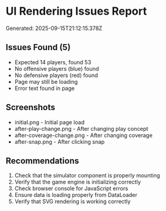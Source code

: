 # UI Rendering Issues Report
Generated: 2025-09-15T21:12:15.378Z

## Issues Found (5)

- Expected 14 players, found 53
- No offensive players (blue) found
- No defensive players (red) found
- Page may still be loading
- Error text found in page

## Screenshots
- initial.png - Initial page load
- after-play-change.png - After changing play concept
- after-coverage-change.png - After changing coverage
- after-snap.png - After clicking snap

## Recommendations


1. Check that the simulator component is properly mounting
2. Verify that the game engine is initializing correctly
3. Check browser console for JavaScript errors
4. Ensure data is loading properly from DataLoader
5. Verify that SVG rendering is working correctly

